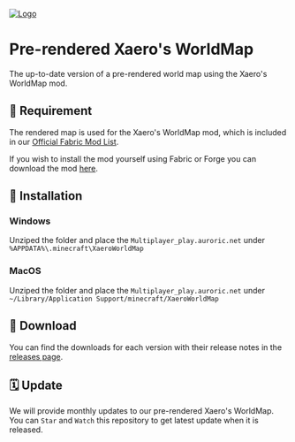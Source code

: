 <!-- Variables (this block will not be visible in the readme -->
[banner]: https://i.imgur.com/chz98h1.png
[link]: https://github.com/auroric-platform/xaero-world-map/
<!-- End of variables block -->

[![Logo][banner]][link]

# Pre-rendered Xaero's WorldMap
The up-to-date version of a pre-rendered world map using the Xaero's WorldMap mod.


## 🔗 Requirement
The rendered map is used for the Xaero's WorldMap mod, which is included in our [Official Fabric Mod List](https://github.com/auroric-platform/fabric-mods).

If you wish to install the mod yourself using Fabric or Forge you can download the mod [here](https://www.curseforge.com/minecraft/mc-mods/xaeros-world-map/files).


## 🔧 Installation
### Windows
Unziped the folder and place the `Multiplayer_play.auroric.net` under `%APPDATA%\.minecraft\XaeroWorldMap`

### MacOS
Unziped the folder and place the `Multiplayer_play.auroric.net` under `~/Library/Application Support/minecraft/XaeroWorldMap`


## 💾 Download
You can find the downloads for each version with their release notes in the [releases page](https://github.com/auroric-platform/xaero-world-map/releases).


## 🗓 Update
We will provide monthly updates to our pre-rendered Xaero's WorldMap. You can `Star` and `Watch` this repository to get latest update when it is released.
